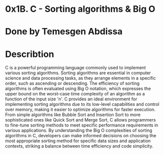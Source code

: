# 0x1B. C - Sorting algorithms & Big O
# Done by Temesgen Abdissa
# Describtion
C is a powerful programming language commonly used to implement various sorting algorithms. Sorting algorithms are essential in computer science and data processing tasks, as they arrange elements in a specific order, such as ascending or descending. The efficiency of sorting algorithms is often evaluated using Big O notation, which expresses the upper bound on the worst-case time complexity of an algorithm as a function of the input size 'n'. C provides an ideal environment for implementing sorting algorithms due to its low-level capabilities and control over memory, making it easier to optimize algorithms for faster execution. From simple algorithms like Bubble Sort and Insertion Sort to more sophisticated ones like Quick Sort and Merge Sort, C allows programmers to fine-tune sorting methods to meet specific performance requirements in various applications. By understanding the Big O complexities of sorting algorithms in C, developers can make informed decisions on choosing the most appropriate sorting method for specific data sizes and application contexts, striking a balance between time efficiency and code simplicity.
